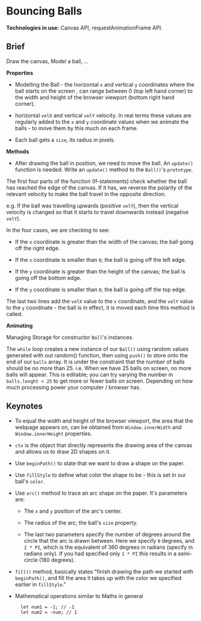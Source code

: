 # Bouncing Balls

**Technologies in use:** Canvas API, requestAnimationFrame API.

## Brief

Draw the canvas, Model a ball, ...

**Properties**

* Modelling the Ball - the horizontal `x` and vertical `y` coordinates where the ball starts on the screen , can range between 0 (top left hand corner) to the width and height of the browser viewport (bottom right hand corner).

* horizontal `velX` and vertical `velY` velocity. In real terms these values are regularly added to the  `x` and `y` coordinate values when we animate the balls - to move them by this much on each frame.

* Each ball gets a `size`, its radius in pixels.

**Methods**

* After drawing the ball in position, we need to move the ball. An `update()` function is needed. Write an `update()` method to the `Ball()`'s `prototype`.

The first four parts of the function (If-statements) check whether the ball has reached the edge of the canvas. If it has, we reverse the polarity of the relevant velocity to make the ball travel in the opposite direction.

e.g. If the ball was travelling upwards (positive `velY`), then the vertical velocity is changed so that it starts to travel downwards instead (negative `velY`).

In the four cases, we are checking to see:

  - If the `x` coordinate is greater than the width of the canvas; the ball going off the right edge.

  - If the `x` coordinate is smaller than `0`; the ball is going off the left edge.

  - If the `y` coordinate is greater than the height of the canvas; the ball is going off the bottom edge.

  - If the `y` coordinate is smaller than `0`; the ball is going off the top edge.

The last two lines add the `velX` value to the `x` coordinate, and the `velY` value to the `y` coordinate - the ball is in effect, it is moved each time this method is called.


**Animating**

Managing Storage for constructor `Ball`'s instances.

The `while` loop creates a new instance of our `Ball()` using random values generated with out random() function, then using `push()` to store onto the end of our `balls` array. It is under the constraint that the number of balls should be no more than 25. i.e. When we have 25 balls on screen, no more balls will appear. This is editable; you can try varying the number in `balls.lenght < 25` to get more or fewer balls on screen. Depending on how much processing power your computer / browser has.

## Keynotes

* To equal the width and height of the browser viewport, the area that the webpage appears on, can be obtained from `Window.innerWidth` and `Window.innerHeight` properties.

* `ctx` is the object that directly represents the drawing area of the canvas and allows us to draw 2D shapes on it.

* Use `beginPath()` to state that we want to draw a shape on the paper.

* Use `fillStyle` to define what color the shape to be - this is set in our ball's `color`.

* Use `arc()` method to trace an arc shape on the paper. It's parameters are:

  - The `x` and `y` position of the arc's center.

  - The radius of the arc; the ball's `size` property.

  - The last two parameters specify the number of degrees around the circle that the arc is drawn between. Here we specify `0` degrees, and `2 * PI`, which is the equivalent of 360 degrees in radians (specify in radians only). If you had specified only `1 * PI` this results in a semi-circle (180 degrees).

* `fill()` method, basically states "finish drawing the path we started with `beginPath()`, and fill the area it takes up with the color we specified earlier in `fillStyle`."

* Mathematical operations similar to Maths in general

        let num1 = -1; // -1
        let num2 = -num; // 1

